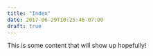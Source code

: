 ```yaml
---
title: "Index"
date: 2017-06-29T10:25:46-07:00
draft: true
---
```


This is some content that will show up hopefully!